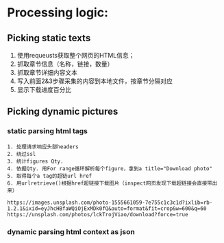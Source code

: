 # Processing logic:

## Picking static texts

1. 使用requeusts获取整个网页的HTML信息；
2. 抓取章节信息（名称，链接，数量）
3. 抓取章节详细内容文本
4. 写入前面2&3步骤采集的内容到本地文件，按章节分隔对应
5. 显示下载进度百分比


## Picking dynamic pictures

### static parsing html tags

    1. 处理请求响应头部headers
    2. 绕过ssl
    3. 统计figures Qty.
    4. 依据Qty. 用For range循环解析每个figure，拿到a title="Download photo" 
    5. 取得每个a tag的超链url href
    6. 用urlretrieve()根据href超链接下载图片（inspect网页发现下载超链接会直接带出来）

    https://images.unsplash.com/photo-1555661059-7e755c1c3c1d?ixlib=rb-1.2.1&ixid=eyJhcHBfaWQiOjExMDk0fQ&auto=format&fit=crop&w=600&q=60
    https://unsplash.com/photos/lckTrojViao/download?force=true


### dynamic parsing html context as json

